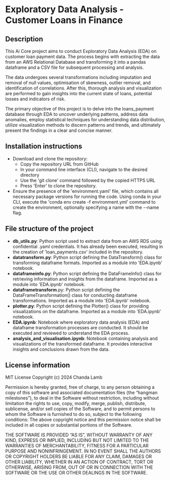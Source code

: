 # Exploratory Data Analysis - Customer Loans in Finance

## Description

This Ai Core project aims to conduct Exploratory Data Analysis (EDA) on customer loan payment data. The process begins with extracting the data from an AWS Relational Database and transforming it into a pandas dataframe and a CSV file for subsequent processing and analysis.

The data undergoes several transformations including imputation and removal of null values, optimisation of skewness, outlier removal, and identification of correlations. After this, thorough analysis and visualization are performed to gain insights into the current state of loans, potential losses and indicators of risk.

The primary objective of this project is to delve into the loans_payment database through EDA to uncover underlying patterns, address data anomalies, employ statistical techniques for understanding data distribution, utilize visualization methods to discern patterns and trends, and ultimately present the findings in a clear and concise manner.


## Installation instructions

- Download and clone the repository:
  * Copy the repository URL from GitHub
  * In your command line interface (CLI), navigate to the desired directory
  * Use the 'git clone' command followed by the copied HTTPS URL
  * Press 'Enter' to clone the repository.
- Ensure the presence of the 'environment.yaml' file, which contains all necessary package versions for running the code. Using conda in your CLI, execute the 'conda env create -f environment.yml' command to create the environment, optionally specifying a name with the --name flag.

## File structure of the project
* **db_utils.py**: Python script used to extract data from an AWS RDS using confidential .yaml credentials. It has already been executed, resulting in the creation of 'loan_payments.csv' included in the repository.
* **datatransform.py**: Python script defining the DataTransform() class for transforming dataframe formats. Imported as a module into 'EDA.ipynb' notebook.
* **dataframeinfo.py**: Python script defining the DataFrameInfo() class for retrieving information and insights from the dataframe. Imported as a module into 'EDA.ipynb' notebook.
* **dataframetransform**.py: Python script defining the DataFrameTransformation() class for conducting dataframe transformations. Imported as a module into 'EDA.ipynb' notebook.
* **plotter.py**: Python script defining the Plotter() class for providing visualizations on the dataframe. Imported as a module into 'EDA.ipynb' notebook.
* **EDA.ipynb**: Notebook where exploratory data analysis (EDA) and dataframe transformation processes are conducted. It should be executed and reviewed to understand the EDA process.
* **analysis_and_visualisation.ipynb**: Notebook containing analysis and visualizations of the transformed dataframe. It provides interactive insights and conclusions drawn from the data.

## License information

MIT License Copyright (c) 2024 Chanda Lamb

Permission is hereby granted, free of charge, to any person obtaining a copy of this software and associated documentation files (the “hangman milestones”), to deal in the Software without restriction, including without limitation the rights to use, copy, modify, merge, publish, distribute, sublicense, and/or sell copies of the Software, and to permit persons to whom the Software is furnished to do so, subject to the following conditions:
The above copyright notice and this permission notice shall be included in all copies or substantial portions of the Software.

THE SOFTWARE IS PROVIDED “AS IS”, WITHOUT WARRANTY OF ANY KIND, EXPRESS OR IMPLIED, INCLUDING BUT NOT LIMITED TO THE WARRANTIES OF MERCHANTABILITY, FITNESS FOR A PARTICULAR PURPOSE AND NONINFRINGEMENT. IN NO EVENT SHALL THE AUTHORS OR COPYRIGHT HOLDERS BE LIABLE FOR ANY CLAIM, DAMAGES OR OTHER LIABILITY, WHETHER IN AN ACTION OF CONTRACT, TORT OR OTHERWISE, ARISING FROM, OUT OF OR IN CONNECTION WITH THE SOFTWARE OR THE USE OR OTHER DEALINGS IN THE SOFTWARE.
